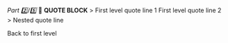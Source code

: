 *Part 2️⃣/5️⃣*
📰 **QUOTE BLOCK**
\> First level quote line 1 First level quote line 2
\> Nested quote line

Back to first level
